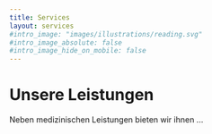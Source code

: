 ```yaml
---
title: Services
layout: services
#intro_image: "images/illustrations/reading.svg"
#intro_image_absolute: false
#intro_image_hide_on_mobile: false
---
```


# Unsere Leistungen

Neben medizinischen Leistungen bieten wir ihnen ...
